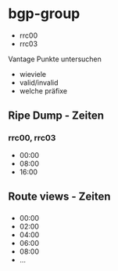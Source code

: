 # bgp-group


- rrc00
- rrc03

Vantage Punkte untersuchen

- wieviele
- valid/invalid
- welche präfixe



## Ripe Dump - Zeiten

### rrc00, rrc03

- 00:00
- 08:00
- 16:00

## Route views - Zeiten

###  

- 00:00
- 02:00
- 04:00
- 06:00
- 08:00
- ...
